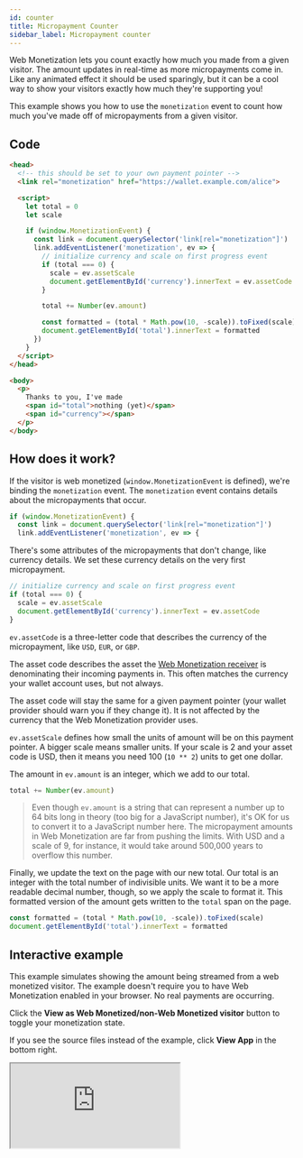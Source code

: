 ```yaml
---
id: counter
title: Micropayment Counter
sidebar_label: Micropayment counter
---
```


Web Monetization lets you count exactly how much you made from a given visitor. The amount updates in real-time as more micropayments come in. Like any animated effect it should be used sparingly, but it can be a cool way to show your visitors exactly how much they're supporting you!

This example shows you how to use the `monetization` event to count how much you've made off of micropayments from a given visitor.

## Code

```html
<head>
  <!-- this should be set to your own payment pointer -->
  <link rel="monetization" href="https://wallet.example.com/alice">

  <script>
    let total = 0
    let scale

    if (window.MonetizationEvent) {
      const link = document.querySelector('link[rel="monetization"]')
      link.addEventListener('monetization', ev => {
        // initialize currency and scale on first progress event
        if (total === 0) {
          scale = ev.assetScale
          document.getElementById('currency').innerText = ev.assetCode
        }

        total += Number(ev.amount)

        const formatted = (total * Math.pow(10, -scale)).toFixed(scale)
        document.getElementById('total').innerText = formatted
      })
    }
  </script>
</head>

<body>
  <p>
    Thanks to you, I've made
    <span id="total">nothing (yet)</span>
    <span id="currency"></span>
  </p>
</body>
```

## How does it work?

If the visitor is web monetized (`window.MonetizationEvent` is defined), we're
binding the `monetization` event. The `monetization` event contains
details about the micropayments that occur.

```js
if (window.MonetizationEvent) {
  const link = document.querySelector('link[rel="monetization"]')
  link.addEventListener('monetization', ev => {
```

There's some attributes of the micropayments that don't change, like currency details. We set these currency details on the very first micropayment.

```js
// initialize currency and scale on first progress event
if (total === 0) {
  scale = ev.assetScale
  document.getElementById('currency').innerText = ev.assetCode
}
```

`ev.assetCode` is a three-letter code that describes the currency of the micropayment, like `USD`, `EUR`, or `GBP`.

The asset code describes the asset the [Web Monetization
receiver](glossary.md#web-monetization-receiver) is
denominating their incoming payments in. This often matches the currency your wallet account uses, but not always.

The asset code will stay the same for a given payment pointer (your wallet provider should warn you if they change it). It is not affected by the currency that the Web Monetization provider uses.

`ev.assetScale` defines how small the units of amount will be on this payment pointer. A bigger scale means smaller units. If your scale is 2 and your asset code is USD, then it means you need 100 (`10 ** 2`) units to get one dollar.

The amount in `ev.amount` is an integer, which we add to our total.

```js
total += Number(ev.amount)
```

> Even though `ev.amount` is a string that can represent a number up to
> 64 bits long in theory (too big for a JavaScript number), it's OK for us to
> convert it to a JavaScript number here. The micropayment amounts in Web
> Monetization are far from pushing the limits. With USD and a scale of 9, for
> instance, it would take around 500,000 years to overflow this number.

Finally, we update the text on the page with our new total. Our total is an
integer with the total number of indivisible units. We want it to be a more
readable decimal number, though, so we apply the scale to format it. This
formatted version of the amount gets written to the `total` span on the page.

```js
const formatted = (total * Math.pow(10, -scale)).toFixed(scale)
document.getElementById('total').innerText = formatted
```

## Interactive example

This example simulates showing the amount being streamed from a web monetized visitor. The example doesn't require you to have Web Monetization enabled in your browser. No real payments are occurring.

Click the **View as Web Monetized/non-Web Monetized visitor** button to toggle your monetization state.

If you see the source files instead of the example, click **View App** in the bottom right.

<div class="glitch-embed-wrap" style={{ height: '420px', width: '100%' }}>
  <iframe
    src="https://glitch.com/embed/#!/embed/wm-count-revenue?path=README.md&previewSize=100"
    title="wm-count-revenue on Glitch"
    allow="geolocation; microphone; camera; midi; vr; encrypted-media"
    style={{ height: '100%', width: '100%', border: '0' }}>
  </iframe>
</div>
